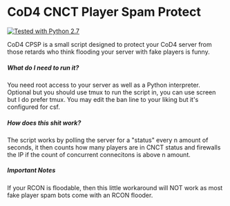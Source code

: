 # CoD4 CNCT Player Spam Protect
[![Tested with Python 2.7](http://img.shields.io/badge/Python-2.7-brightgreen.svg)](http://www.python.org/download/releases/2.7/)

CoD4 CPSP is a small script designed to protect your CoD4 server from those retards who think flooding your server with fake players is funny.

##### What do I need to run it?
You need root access to your server as well as a Python interpreter. Optional but you should use tmux to run the script in, you can use screen but I do prefer tmux. You may edit the ban line to your liking but it's configured for csf.

##### How does this shit work?
The script works by polling the server for a "status" every n amount of seconds, it then counts how many players are in CNCT status and firewalls the IP if the count of concurrent connecitons is above n amount.

##### Important Notes
If your RCON is floodable, then this little workaround will NOT work as most fake player spam bots come with an RCON flooder.
